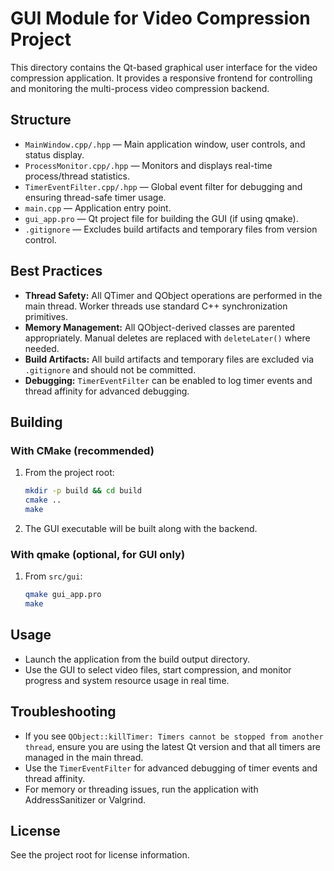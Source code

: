 # GUI Module for Video Compression Project

This directory contains the Qt-based graphical user interface for the video compression application. It provides a responsive frontend for controlling and monitoring the multi-process video compression backend.

## Structure

- `MainWindow.cpp/.hpp` — Main application window, user controls, and status display.
- `ProcessMonitor.cpp/.hpp` — Monitors and displays real-time process/thread statistics.
- `TimerEventFilter.cpp/.hpp` — Global event filter for debugging and ensuring thread-safe timer usage.
- `main.cpp` — Application entry point.
- `gui_app.pro` — Qt project file for building the GUI (if using qmake).
- `.gitignore` — Excludes build artifacts and temporary files from version control.

## Best Practices

- **Thread Safety:** All QTimer and QObject operations are performed in the main thread. Worker threads use standard C++ synchronization primitives.
- **Memory Management:** All QObject-derived classes are parented appropriately. Manual deletes are replaced with `deleteLater()` where needed.
- **Build Artifacts:** All build artifacts and temporary files are excluded via `.gitignore` and should not be committed.
- **Debugging:** `TimerEventFilter` can be enabled to log timer events and thread affinity for advanced debugging.

## Building

### With CMake (recommended)
1. From the project root:
   ```sh
   mkdir -p build && cd build
   cmake ..
   make
   ```
2. The GUI executable will be built along with the backend.

### With qmake (optional, for GUI only)
1. From `src/gui`:
   ```sh
   qmake gui_app.pro
   make
   ```

## Usage

- Launch the application from the build output directory.
- Use the GUI to select video files, start compression, and monitor progress and system resource usage in real time.

## Troubleshooting

- If you see `QObject::killTimer: Timers cannot be stopped from another thread`, ensure you are using the latest Qt version and that all timers are managed in the main thread.
- Use the `TimerEventFilter` for advanced debugging of timer events and thread affinity.
- For memory or threading issues, run the application with AddressSanitizer or Valgrind.

## License

See the project root for license information.
